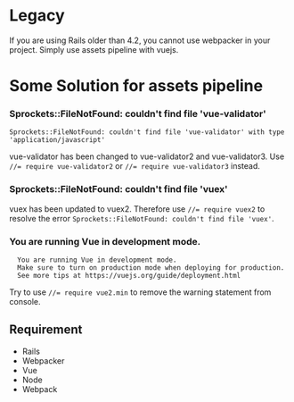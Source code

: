 # Legacy

If you are using Rails older than 4.2, you cannot use webpacker in your project. Simply use assets pipeline with vuejs.

# Some Solution for assets pipeline

### Sprockets::FileNotFound: couldn't find file 'vue-validator'

```
Sprockets::FileNotFound: couldn't find file 'vue-validator' with type 'application/javascript'
```

vue-validator has been changed to vue-validator2
and vue-validator3. Use `//= require vue-validator2` or `//= require vue-validator3` instead.

### Sprockets::FileNotFound: couldn't find file 'vuex'

vuex has been updated to vuex2. Therefore use `//= require vuex2` to resolve the error `Sprockets::FileNotFound: couldn't find file 'vuex'`.

### You are running Vue in development mode.

```
  You are running Vue in development mode.
  Make sure to turn on production mode when deploying for production.
  See more tips at https://vuejs.org/guide/deployment.html
```

Try to use `//= require vue2.min` to remove the warning statement from console.


## Requirement

- Rails 
- Webpacker 
- Vue 
- Node
- Webpack